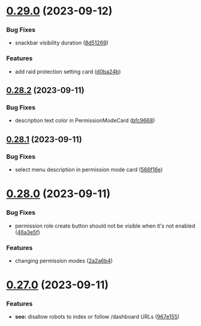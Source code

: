# [0.29.0](https://github.com/onesoft-sudo/sudobot-dashboard/compare/v0.28.2...v0.29.0) (2023-09-12)


### Bug Fixes

* snackbar visibility duration ([8d51269](https://github.com/onesoft-sudo/sudobot-dashboard/commit/8d51269bf3af56f8c153a535b14c880c631a9ae4))


### Features

* add raid protection setting card ([d0ba24b](https://github.com/onesoft-sudo/sudobot-dashboard/commit/d0ba24b8c6b77f124fe30e440cc6978d9edd0fa6))



## [0.28.2](https://github.com/onesoft-sudo/sudobot-dashboard/compare/v0.28.1...v0.28.2) (2023-09-11)


### Bug Fixes

* description text color in PermissionModeCard ([bfc9668](https://github.com/onesoft-sudo/sudobot-dashboard/commit/bfc9668d168cdfd3a4555d27c42f968bc1464b87))



## [0.28.1](https://github.com/onesoft-sudo/sudobot-dashboard/compare/v0.28.0...v0.28.1) (2023-09-11)


### Bug Fixes

* select menu description in permission mode card ([566f16e](https://github.com/onesoft-sudo/sudobot-dashboard/commit/566f16e8dad4c15689ab45ea591812455f562381))



# [0.28.0](https://github.com/onesoft-sudo/sudobot-dashboard/compare/v0.27.0...v0.28.0) (2023-09-11)


### Bug Fixes

* permission role create button should not be visible when it's not enabled ([46a3e5f](https://github.com/onesoft-sudo/sudobot-dashboard/commit/46a3e5f7eb515fbb1b3904258395b6bafb75b998))


### Features

* changing permission modes ([2a2a6b4](https://github.com/onesoft-sudo/sudobot-dashboard/commit/2a2a6b49c8ccb3418a19828d7ade62fde935b5ff))



# [0.27.0](https://github.com/onesoft-sudo/sudobot-dashboard/compare/v0.26.2...v0.27.0) (2023-09-11)


### Features

* **seo:** disallow robots to index or follow /dashboard URLs ([967e155](https://github.com/onesoft-sudo/sudobot-dashboard/commit/967e15532cebe37e63b651e78b8cf5acaf6afd46))




